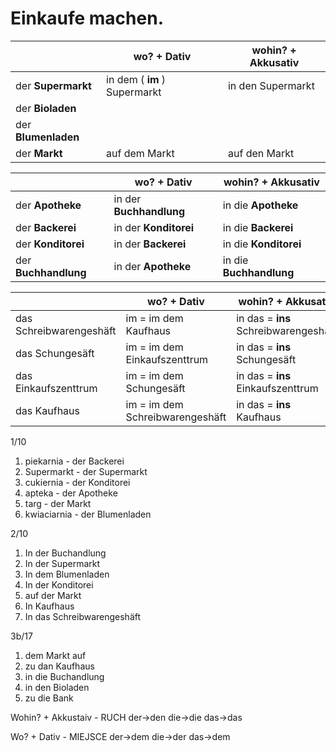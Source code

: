 # Einkaufe machen.


|                         | wo? + **Dativ**                  | wohin? + **Akkusativ**                |
| ----------------------- | -------------------------------- | ------------------------------------- |
| der **Supermarkt**      | in dem ( **im** ) Supermarkt     | in den Supermarkt                     |
| der **Bioladen**        |                                  |                                       |
| der **Blumenladen**     |                                  |                                       |
| der **Markt**           | auf dem Markt                    | auf den Markt                         |

|                         | wo? + **Dativ**                  | wohin? + **Akkusativ**                |
| ----------------------- | -------------------------------- | ------------------------------------- |
| der **Apotheke**        | in der **Buchhandlung**          | in die **Apotheke**                   |
| der **Backerei**        | in der **Konditorei**            | in die **Backerei**                   |
| der **Konditorei**      | in der **Backerei**              | in die **Konditorei**                 |
| der **Buchhandlung**    | in der **Apotheke**              | in die **Buchhandlung**               |

|                         | wo? + **Dativ**                  | wohin? + **Akkusativ**                |
| ----------------------- | -------------------------------- | ------------------------------------- |
| das Schreibwarengeshäft | im = im dem  Kaufhaus            | in das = **ins** Schreibwarengeshäft  |
| das Schungesäft         | im = im dem  Einkaufszenttrum    | in das = **ins** Schungesäft          |
| das Einkaufszenttrum    | im = im dem  Schungesäft         | in das = **ins** Einkaufszenttrum     |
| das Kaufhaus            | im = im dem  Schreibwarengeshäft | in das = **ins** Kaufhaus             |

1/10

1. piekarnia - der Backerei
2. Supermarkt - der Supermarkt
3. cukiernia - der Konditorei
4. apteka - der Apotheke
5. targ - der Markt
6. kwiaciarnia - der Blumenladen

2/10

1. In der Buchandlung
2. In der Supermarkt
3. In dem Blumenladen
4. In der Konditorei
5. auf der Markt
6. In Kaufhaus
7. In das Schreibwarengeshäft

3b/17

1. dem Markt auf
2. zu dan Kaufhaus
3. in die Buchandlung
4. in den Bioladen
5. zu die Bank


Wohin? + Akkustaiv - RUCH
der->den
die->die
das->das

Wo? + Dativ - MIEJSCE
der->dem
die->der
das->dem
